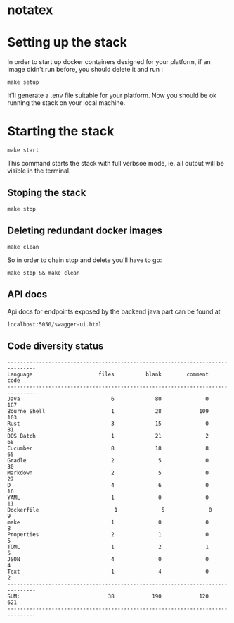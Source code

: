 # notatex
# Setting up the stack
In order to start up docker containers designed for your platform, if an image didn't run before, you should delete it and run :
```terminal
make setup
```

It'll generate a .env file suitable for your platform. Now you should be ok running the stack on your local machine.
# Starting the stack
```terminal
make start
```
This command starts the stack with full verbsoe mode, ie. all output will be visible in the terminal.
## Stoping the stack
```terminal
make stop
```
## Deleting redundant docker images
```terminal
make clean
```
So in order to chain stop and delete you'll have to go:
```terminal
make stop && make clean
```

## API docs
Api docs for endpoints exposed by the backend java part can be found at
```
localhost:5050/swagger-ui.html
```

## Code diversity status
```
-------------------------------------------------------------------------------
Language                     files          blank        comment           code
-------------------------------------------------------------------------------
Java                             6             80              0            187
Bourne Shell                     1             28            109            103
Rust                             3             15              0             81
DOS Batch                        1             21              2             68
Cucumber                         8             18              8             65
Gradle                           2              5              0             30
Markdown                         2              5              0             27
D                                4              6              0             16
YAML                             1              0              0             11
Dockerfile                        1              5              0              9
make                             1              0              0              8
Properties                       2              1              0              5
TOML                             1              2              1              5
JSON                             4              0              0              4
Text                             1              4              0              2
-------------------------------------------------------------------------------
SUM:                            38            190            120            621
-------------------------------------------------------------------------------
```
